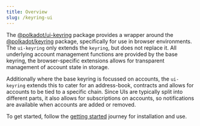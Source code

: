 ```yaml
---
title: Overview
slug: /keyring-ui
---
```


The [@polkadot/ui-keyring](https://www.npmjs.com/package/@polkadot/ui-keyring) package provides a wrapper around the [@polkadot/keyring](https://www.npmjs.com/package/@polkadot/keyring) package, specifically for use in browser environments. The `ui-keyring` only extends the `keyring`, but does not replace it. All underlying account management functions are provided by the base keyring, the browser-specific extensions allows for transparent management of account state in storage.

Additionally where the base keyring is focussed on accounts, the `ui-keyring` extends this to cater for an address-book, contracts and allows for accounts to be tied to a specific chain. Since UIs are typically split into different parts, it also allows for subscriptions on accounts, so notifications are available when accounts are added or removed.

To get started, follow the [getting started](start/intro.md) journey for installation and use.
